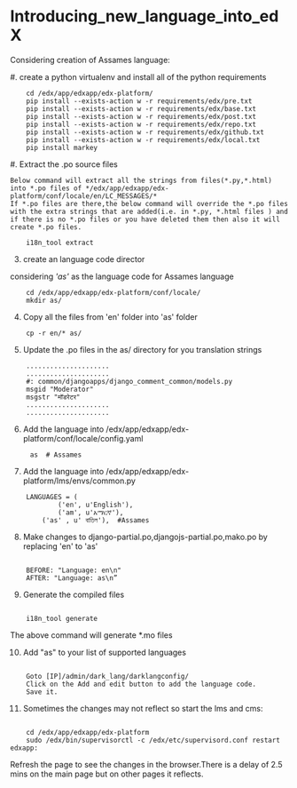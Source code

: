 Introducing_new_language_into_edX
=================================

Considering creation of Assames language:

#. create a python virtualenv and install all of the python requirements

```
	cd /edx/app/edxapp/edx-platform/
	pip install --exists-action w -r requirements/edx/pre.txt
	pip install --exists-action w -r requirements/edx/base.txt
	pip install --exists-action w -r requirements/edx/post.txt
	pip install --exists-action w -r requirements/edx/repo.txt
	pip install --exists-action w -r requirements/edx/github.txt
	pip install --exists-action w -r requirements/edx/local.txt
	pip install markey
```

#. Extract the .po source files

	Below command will extract all the strings from files(*.py,*.html) into *.po files of */edx/app/edxapp/edx-platform/conf/locale/en/LC_MESSAGES/*
	If *.po files are there,the below command will override the *.po files with the extra strings that are added(i.e. in *.py, *.html files ) and if there is no *.po files or you have deleted them then also it will create *.po files.

```
	i18n_tool extract
```

3. create an language code director

considering *'as'* as the language code for Assames language

```
	cd /edx/app/edxapp/edx-platform/conf/locale/
	mkdir as/
```

4. Copy all the files from 'en' folder into 'as' folder


```
	cp -r en/* as/
```

5. Update the .po files in the as/ directory for you translation strings


```
	.....................
  	.....................
  	#: common/djangoapps/django_comment_common/models.py
  	msgid "Moderator"
  	msgstr "मॉडरेटर"
  	.....................
  	.....................
```

6. Add the language into /edx/app/edxapp/edx-platform/conf/locale/config.yaml


```
	 as  # Assames
```

7. Add the language into /edx/app/edxapp/edx-platform/lms/envs/common.py

```
	LANGUAGES = (
    		('en', u'English'),
    		('am', u'አማርኛ'), 
		('as' , u' বাতিল'),  #Assames
```


8. Make changes to django-partial.po,djangojs-partial.po,mako.po by replacing 'en' to 'as'

```

  	BEFORE: "Language: en\n"
	AFTER: "Language: as\n”
```


9. Generate the compiled files

```

	i18n_tool generate
```
The above command will generate *.mo files


10. Add "as" to your list of supported languages

```

	Goto [IP]/admin/dark_lang/darklangconfig/
	Click on the Add and edit button to add the language code.
	Save it.
```

11. Sometimes the changes may not reflect so start the lms and cms:

```

	cd /edx/app/edxapp/edx-platform
  	sudo /edx/bin/supervisorctl -c /edx/etc/supervisord.conf restart edxapp:
```
  	
  
Refresh the page to see the changes in the browser.There is a delay of 2.5 mins on the main page but on other pages it reflects.

  
	
	


